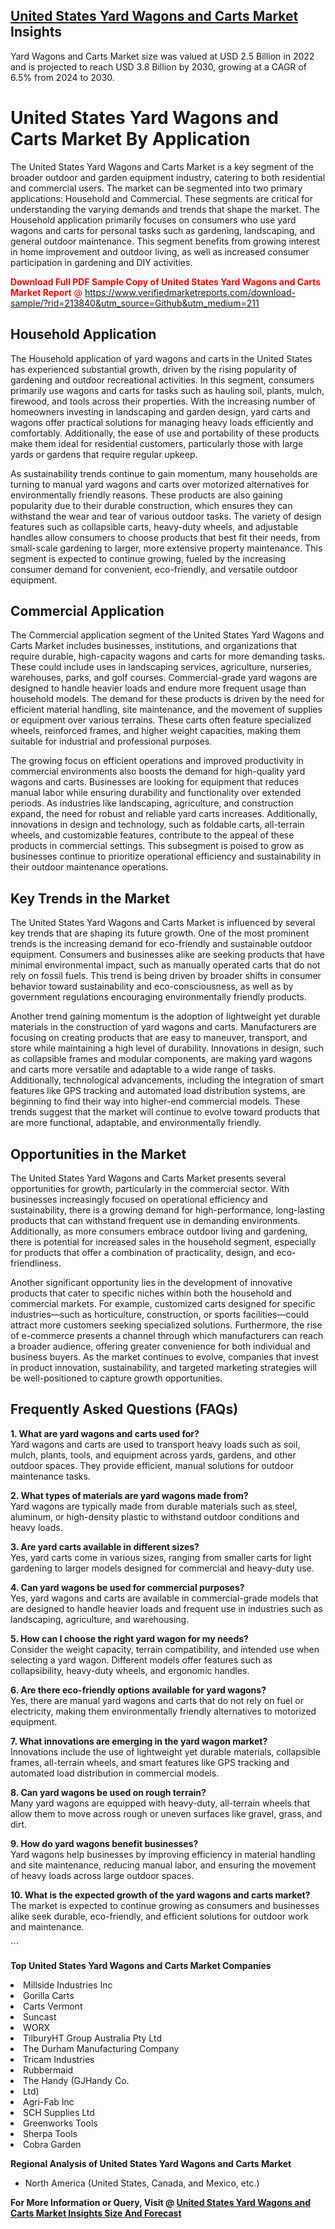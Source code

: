 <h2><a href="https://www.verifiedmarketreports.com/download-sample/?rid=213840&amp;utm_source=Github&amp;utm_medium=211" target="_blank">United States Yard Wagons and Carts Market</a> Insights</h2><p>Yard Wagons and Carts Market size was valued at USD 2.5 Billion in 2022 and is projected to reach USD 3.8 Billion by 2030, growing at a CAGR of 6.5% from 2024 to 2030.</p><p><h1>United States Yard Wagons and Carts Market By Application</h1><p>The United States Yard Wagons and Carts Market is a key segment of the broader outdoor and garden equipment industry, catering to both residential and commercial users. The market can be segmented into two primary applications: Household and Commercial. These segments are critical for understanding the varying demands and trends that shape the market. The Household application primarily focuses on consumers who use yard wagons and carts for personal tasks such as gardening, landscaping, and general outdoor maintenance. This segment benefits from growing interest in home improvement and outdoor living, as well as increased consumer participation in gardening and DIY activities.</p><p><p><span class=""><span style="color: #ff0000;"><strong>Download Full PDF Sample Copy of United States Yard Wagons and Carts Market Report</strong> @ </span><a href="https://www.verifiedmarketreports.com/download-sample/?rid=213840&amp;utm_source=Github&amp;utm_medium=211" target="_blank">https://www.verifiedmarketreports.com/download-sample/?rid=213840&amp;utm_source=Github&amp;utm_medium=211</a></span></p></p><h2>Household Application</h2><p>The Household application of yard wagons and carts in the United States has experienced substantial growth, driven by the rising popularity of gardening and outdoor recreational activities. In this segment, consumers primarily use wagons and carts for tasks such as hauling soil, plants, mulch, firewood, and tools across their properties. With the increasing number of homeowners investing in landscaping and garden design, yard carts and wagons offer practical solutions for managing heavy loads efficiently and comfortably. Additionally, the ease of use and portability of these products make them ideal for residential customers, particularly those with large yards or gardens that require regular upkeep.</p><p>As sustainability trends continue to gain momentum, many households are turning to manual yard wagons and carts over motorized alternatives for environmentally friendly reasons. These products are also gaining popularity due to their durable construction, which ensures they can withstand the wear and tear of various outdoor tasks. The variety of design features such as collapsible carts, heavy-duty wheels, and adjustable handles allow consumers to choose products that best fit their needs, from small-scale gardening to larger, more extensive property maintenance. This segment is expected to continue growing, fueled by the increasing consumer demand for convenient, eco-friendly, and versatile outdoor equipment.</p><h2>Commercial Application</h2><p>The Commercial application segment of the United States Yard Wagons and Carts Market includes businesses, institutions, and organizations that require durable, high-capacity wagons and carts for more demanding tasks. These could include uses in landscaping services, agriculture, nurseries, warehouses, parks, and golf courses. Commercial-grade yard wagons are designed to handle heavier loads and endure more frequent usage than household models. The demand for these products is driven by the need for efficient material handling, site maintenance, and the movement of supplies or equipment over various terrains. These carts often feature specialized wheels, reinforced frames, and higher weight capacities, making them suitable for industrial and professional purposes.</p><p>The growing focus on efficient operations and improved productivity in commercial environments also boosts the demand for high-quality yard wagons and carts. Businesses are looking for equipment that reduces manual labor while ensuring durability and functionality over extended periods. As industries like landscaping, agriculture, and construction expand, the need for robust and reliable yard carts increases. Additionally, innovations in design and technology, such as foldable carts, all-terrain wheels, and customizable features, contribute to the appeal of these products in commercial settings. This subsegment is poised to grow as businesses continue to prioritize operational efficiency and sustainability in their outdoor maintenance operations.</p><h2>Key Trends in the Market</h2><p>The United States Yard Wagons and Carts Market is influenced by several key trends that are shaping its future growth. One of the most prominent trends is the increasing demand for eco-friendly and sustainable outdoor equipment. Consumers and businesses alike are seeking products that have minimal environmental impact, such as manually operated carts that do not rely on fossil fuels. This trend is being driven by broader shifts in consumer behavior toward sustainability and eco-consciousness, as well as by government regulations encouraging environmentally friendly products.</p><p>Another trend gaining momentum is the adoption of lightweight yet durable materials in the construction of yard wagons and carts. Manufacturers are focusing on creating products that are easy to maneuver, transport, and store while maintaining a high level of durability. Innovations in design, such as collapsible frames and modular components, are making yard wagons and carts more versatile and adaptable to a wide range of tasks. Additionally, technological advancements, including the integration of smart features like GPS tracking and automated load distribution systems, are beginning to find their way into higher-end commercial models. These trends suggest that the market will continue to evolve toward products that are more functional, adaptable, and environmentally friendly.</p><h2>Opportunities in the Market</h2><p>The United States Yard Wagons and Carts Market presents several opportunities for growth, particularly in the commercial sector. With businesses increasingly focused on operational efficiency and sustainability, there is a growing demand for high-performance, long-lasting products that can withstand frequent use in demanding environments. Additionally, as more consumers embrace outdoor living and gardening, there is potential for increased sales in the household segment, especially for products that offer a combination of practicality, design, and eco-friendliness.</p><p>Another significant opportunity lies in the development of innovative products that cater to specific niches within both the household and commercial markets. For example, customized carts designed for specific industries—such as horticulture, construction, or sports facilities—could attract more customers seeking specialized solutions. Furthermore, the rise of e-commerce presents a channel through which manufacturers can reach a broader audience, offering greater convenience for both individual and business buyers. As the market continues to evolve, companies that invest in product innovation, sustainability, and targeted marketing strategies will be well-positioned to capture growth opportunities.</p><h2>Frequently Asked Questions (FAQs)</h2><p><strong>1. What are yard wagons and carts used for?</strong><br> Yard wagons and carts are used to transport heavy loads such as soil, mulch, plants, tools, and equipment across yards, gardens, and other outdoor spaces. They provide efficient, manual solutions for outdoor maintenance tasks.</p><p><strong>2. What types of materials are yard wagons made from?</strong><br> Yard wagons are typically made from durable materials such as steel, aluminum, or high-density plastic to withstand outdoor conditions and heavy loads.</p><p><strong>3. Are yard carts available in different sizes?</strong><br> Yes, yard carts come in various sizes, ranging from smaller carts for light gardening to larger models designed for commercial and heavy-duty use.</p><p><strong>4. Can yard wagons be used for commercial purposes?</strong><br> Yes, yard wagons and carts are available in commercial-grade models that are designed to handle heavier loads and frequent use in industries such as landscaping, agriculture, and warehousing.</p><p><strong>5. How can I choose the right yard wagon for my needs?</strong><br> Consider the weight capacity, terrain compatibility, and intended use when selecting a yard wagon. Different models offer features such as collapsibility, heavy-duty wheels, and ergonomic handles.</p><p><strong>6. Are there eco-friendly options available for yard wagons?</strong><br> Yes, there are manual yard wagons and carts that do not rely on fuel or electricity, making them environmentally friendly alternatives to motorized equipment.</p><p><strong>7. What innovations are emerging in the yard wagon market?</strong><br> Innovations include the use of lightweight yet durable materials, collapsible frames, all-terrain wheels, and smart features like GPS tracking and automated load distribution in commercial models.</p><p><strong>8. Can yard wagons be used on rough terrain?</strong><br> Many yard wagons are equipped with heavy-duty, all-terrain wheels that allow them to move across rough or uneven surfaces like gravel, grass, and dirt.</p><p><strong>9. How do yard wagons benefit businesses?</strong><br> Yard wagons help businesses by improving efficiency in material handling and site maintenance, reducing manual labor, and ensuring the movement of heavy loads across large outdoor spaces.</p><p><strong>10. What is the expected growth of the yard wagons and carts market?</strong><br> The market is expected to continue growing as consumers and businesses alike seek durable, eco-friendly, and efficient solutions for outdoor work and maintenance.</p>```</p><p><strong>Top United States Yard Wagons and Carts Market Companies</strong></p><div data-test-id=""><p><li>Millside Industries Inc</li><li> Gorilla Carts</li><li> Carts Vermont</li><li> Suncast</li><li> WORX</li><li> TilburyHT Group Australia Pty Ltd</li><li> The Durham Manufacturing Company</li><li> Tricam Industries</li><li> Rubbermaid</li><li> The Handy (GJHandy Co.</li><li>Ltd)</li><li> Agri-Fab Inc</li><li> SCH Supplies Ltd</li><li> Greenworks Tools</li><li> Sherpa Tools</li><li> Cobra Garden</li></p><div><strong>Regional Analysis of&nbsp;United States Yard Wagons and Carts Market</strong></div><ul><li dir="ltr"><p dir="ltr">North America&nbsp;(United States, Canada, and Mexico, etc.)</p></li></ul><p><strong>For More Information or Query, Visit @&nbsp;</strong><strong><a href="https://www.verifiedmarketreports.com/product/yard-wagons-and-carts-market/?utm_source=Github&amp;utm_medium=211" target="_blank">United States Yard Wagons and Carts Market Insights Size And Forecast</a></strong></p></div>
